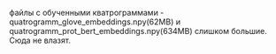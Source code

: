 файлы с обученными кватрограммами - quatrogramm_glove_embeddings.npy(62MB) и quatrogramm_prot_bert_embeddings.npy(634MB) слишком большие. Сюда не влазят.
